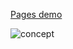 [Pages demo](https://mgrzb451.github.io/webdevpractice-snake/)

![concept](https://github.com/user-attachments/assets/f2af032a-2388-4f5d-8501-9f9e1476bd48)
